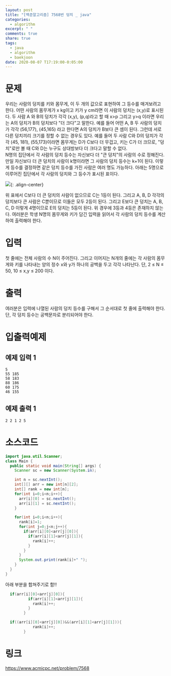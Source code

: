 ```yaml
---
layout: post
title: "[백준알고리즘] 7568번 덩치 _ java"
categories:
  - algorithm
excerpt: " "
comments: true
share: true
tags:
  - java
  - algorithm
  - baekjoon
date: 2020-08-07 T17:19:00-0:05:00
---
```

# 문제
우리는 사람의 덩치를 키와 몸무게, 이 두 개의 값으로 표현하여 그 등수를 매겨보려고 한다. 어떤 사람의 몸무게가 x kg이고 키가 y cm라면 이 사람의 덩치는 (x,y)로 표시된다. 두 사람 A 와 B의 덩치가 각각 (x,y), (p,q)라고 할 때 x>p 그리고 y>q 이라면 우리는 A의 덩치가 B의 덩치보다 "더 크다"고 말한다. 예를 들어 어떤 A, B 두 사람의 덩치가 각각 (56,177), (45,165) 라고 한다면 A의 덩치가 B보다 큰 셈이 된다. 그런데 서로 다른 덩치끼리 크기를 정할 수 없는 경우도 있다. 예를 들어 두 사람 C와 D의 덩치가 각각 (45, 181), (55,173)이라면 몸무게는 D가 C보다 더 무겁고, 키는 C가 더 크므로, "덩치"로만 볼 때 C와 D는 누구도 상대방보다 더 크다고 말할 수 없다.<br/>
N명의 집단에서 각 사람의 덩치 등수는 자신보다 더 "큰 덩치"의 사람의 수로 정해진다. 만일 자신보다 더 큰 덩치의 사람이 k명이라면 그 사람의 덩치 등수는 k+1이 된다. 이렇게 등수를 결정하면 같은 덩치 등수를 가진 사람은 여러 명도 가능하다. 아래는 5명으로 이루어진 집단에서 각 사람의 덩치와 그 등수가 표시된 표이다.<br/>

![](https://kimmy100b.github.io/assets/images/baekjoon/7568/1.PNG){: .align-center}

위 표에서 C보다 더 큰 덩치의 사람이 없으므로 C는 1등이 된다. 그리고 A, B, D 각각의 덩치보다 큰 사람은 C뿐이므로 이들은 모두 2등이 된다. 그리고 E보다 큰 덩치는 A, B, C, D 이렇게 4명이므로 E의 덩치는 5등이 된다. 위 경우에 3등과 4등은 존재하지 않는다. 여러분은 학생 N명의 몸무게와 키가 담긴 입력을 읽어서 각 사람의 덩치 등수를 계산하여 출력해야 한다.

# 입력

첫 줄에는 전체 사람의 수 N이 주어진다. 그리고 이어지는 N개의 줄에는 각 사람의 몸무게와 키를 나타내는 양의 정수 x와 y가 하나의 공백을 두고 각각 나타난다. 단, 2 ≤ N ≤ 50, 10 ≤ x,y ≤ 200 이다.

# 출력

여러분은 입력에 나열된 사람의 덩치 등수를 구해서 그 순서대로 첫 줄에 출력해야 한다. 단, 각 덩치 등수는 공백문자로 분리되어야 한다.

# 입출력예제
## 예제 입력 1 
```
5 
55 185 
58 183 
88 186 
60 175 
46 155 
```

## 예제 출력 1 
```
2 2 1 2 5
```

# 소스코드
```java
import java.util.Scanner;
class Main {
  public static void main(String[] args) {
    Scanner sc = new Scanner(System.in);

    int n = sc.nextInt();
    int[][] arr = new int[n][2];
    int[] rank = new int[n];
    for(int i=0;i<n;i++){
      arr[i][0] = sc.nextInt();
      arr[i][1] = sc.nextInt();
    }

    for(int i=0;i<n;i++){
      rank[i]=1;
      for(int j=0;j<n;j++){
        if(arr[i][0]<arr[j][0]){
          if(arr[i][1]<arr[j][1]){
            rank[i]++;
          }
        }
      }
      System.out.print(rank[i]+" ");
    }
  }
}
```

아래 부분을 합쳐주기로 함!!

```java
  if(arr[i][0]<arr[j][0]){
          if(arr[i][1]<arr[j][1]){
            rank[i]++;
          }
        }
```
```java
  if((arr[i][0]<arr[j][0])&&(arr[i][1]<arr[j][1])){
            rank[i]++;
        }
```

# 링크
<https://www.acmicpc.net/problem/7568>